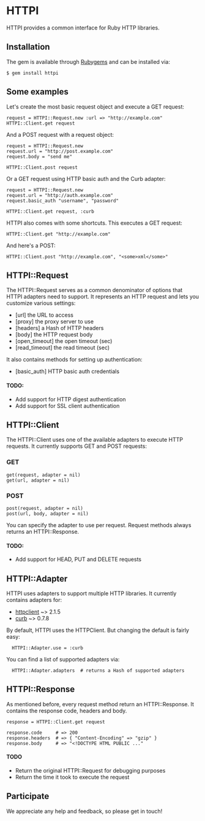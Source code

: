 HTTPI
=====

HTTPI provides a common interface for Ruby HTTP libraries.

Installation
------------

The gem is available through [Rubygems](http://rubygems.org/gems/httpi) and can be installed via:

    $ gem install httpi

Some examples
-------------

Let's create the most basic request object and execute a GET request:

    request = HTTPI::Request.new :url => "http://example.com"
    HTTPI::Client.get request

And a POST request with a request object:

    request = HTTPI::Request.new
    request.url = "http://post.example.com"
    request.body = "send me"
  
    HTTPI::Client.post request

Or a GET request using HTTP basic auth and the Curb adapter:

    request = HTTPI::Request.new
    request.url = "http://auth.example.com"
    request.basic_auth "username", "password"
  
    HTTPI::Client.get request, :curb

HTTPI also comes with some shortcuts. This executes a GET request:

    HTTPI::Client.get "http://example.com"

And here's a POST:

    HTTPI::Client.post "http://example.com", "<some>xml</some>"

HTTPI::Request
--------------

The HTTPI::Request serves as a common denominator of options that HTTPI adapters need to support.
It represents an HTTP request and lets you customize various settings:

* [url]           the URL to access
* [proxy]         the proxy server to use
* [headers]       a Hash of HTTP headers
* [body]          the HTTP request body
* [open_timeout]  the open timeout (sec)
* [read_timeout]  the read timeout (sec)

It also contains methods for setting up authentication:

* [basic_auth]  HTTP basic auth credentials

#### TODO:

* Add support for HTTP digest authentication
* Add support for SSL client authentication

HTTPI::Client
-------------

The HTTPI::Client uses one of the available adapters to execute HTTP requests.
It currently supports GET and POST requests:

### GET

    get(request, adapter = nil)
    get(url, adapter = nil)

### POST

    post(request, adapter = nil)
    post(url, body, adapter = nil)

You can specify the adapter to use per request.
Request methods always returns an HTTPI::Response.

#### TODO:

* Add support for HEAD, PUT and DELETE requests

HTTPI::Adapter
--------------

HTTPI uses adapters to support multiple HTTP libraries.
It currently contains adapters for:

* [httpclient](http://rubygems.org/gems/httpclient) ~> 2.1.5
* [curb](http://rubygems.org/gems/curb) ~> 0.7.8

By default, HTTPI uses the HTTPClient. But changing the default is fairly easy:

      HTTPI::Adapter.use = :curb

You can find a list of supported adapters via:

      HTTPI::Adapter.adapters  # returns a Hash of supported adapters

HTTPI::Response
---------------

As mentioned before, every request method return an HTTPI::Response.
It contains the response code, headers and body.

    response = HTTPI::Client.get request
     
    response.code     # => 200
    response.headers  # => { "Content-Encoding" => "gzip" }
    response.body     # => "<!DOCTYPE HTML PUBLIC ..."

#### TODO

* Return the original HTTPI::Request for debugging purposes
* Return the time it took to execute the request

Participate
-----------

We appreciate any help and feedback, so please get in touch!
